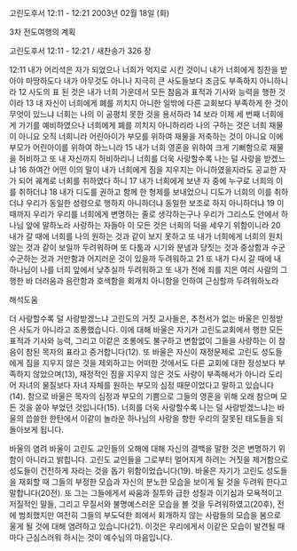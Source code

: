 고린도후서 12:11 - 12:21 
2003년 02월 18일 (화)

3차 전도여행의 계획



고린도후서 12:11 - 12:21 / 새찬송가 326 장


12:11 내가 어리석은 자가 되었으나 너희가 억지로 시킨 것이니 내가 너희에게 칭찬을 받아야 마땅하도다 내가 아무것도 아니나 지극히 큰 사도들보다 조금도 부족하지 아니하니라 12 사도의 표 된 것은 내가 너희 가운데서 모든 참음과 표적과 기사와 능력을 행한 것이라 13 내 자신이 너희에게 폐를 끼치지 아니한 일밖에 다른 교회보다 부족하게 한 것이 무엇이 있느냐 너희는 나의 이 공평치 못한 것을 용서하라 14 보라 이제 세 번째 너희에게 가기를 예비하였으나 너희에게 폐를 끼치지 아니하리라 나의 구하는 것은 너희 재물이 아니요 오직 너희니라 어린아이가 부모를 위하여 재물을 저축하는 것이 아니요 이에 부모가 어린아이를 위하여 하느니라 15 내가 너희 영혼을 위하여 크게 기뻐함으로 재물을 허비하고 또 내 자신까지 허비하리니 너희를 더욱 사랑할수록 나는 덜 사랑을 받겠느냐 16 하여간 어떤 이의 말이 내가 너희에게 짐을 지우지는 아니하였을지라도 공교한 자가 되어 궤계로 너희를 취하였다 하니 17 내가 너희에게 보낸 자 중에 누구로 너희의 이를 취하더냐 18 내가 디도를 권하고 함께 한 형제를 보내었으니 디도가 너희의 이를 취하더냐 우리가 동일한 성령으로 행하지 아니하더냐 동일한 보조로 하지 아니하더냐 19 이 때까지 우리가 우리를 너희에게 변명하는 줄로 생각하는구나 우리가 그리스도 안에서 하나님 앞에 말하노라 사랑하는 자들아 이 모든 것은 너희의 덕을 세우기 위함이니라 20 내가 갈 때에 너희를 나의 원하는 것과 같이 보지 못하고 또 내가 너희에게 너희의 원치 않는 것과 같이 보일까 두려워하며 또 다툼과 시기와 분냄과 당짓는 것과 중상함과 수군수군하는 것과 거만함과 어지러운 것이 있을까 두려워하고 21 또 내가 다시 갈 때에 내 하나님이 나를 너희 앞에서 낮추실까 두려워하고 또 내가 전에 죄를 지은 여러 사람의 그 행한 바 더러움과 음란함과 호색함을 회개치 아니함을 인하여 근심할까 두려워하노라

해석도움





더 사랑할수록 덜 사랑받겠느냐 
고린도의 거짓 교사들은, 추천서가 없는 바울은 인정받은 사도가 아니라고 조롱했습니다. 이에 대해 바울은 자기가 고린도교회에서 행한 모든 표적과 기사와 능력, 그리고 이같은 조롱에도 불구하고 변함없이 그들을 사랑하는 이 참음이 참된 목자의 표라고 증거합니다(12). 또 바울은 자신이 재정문제로 고린도 성도들에게 짐을 지우지 않은 것을 제외하고는 어떠한 것에서도 다른 교회에 대한 정성보다 부족하지 않았으며(13), 재정적인 짐을 지우지 않은 것도 사랑이 부족해서가 아니라 도리어 자녀의 물질보다 자녀 자체를 원하는 부모의 심정 때문이었다고 말하고 있습니다(14). 참으로 바울은 목자의 심정과 부모의 기쁨으로 그들의 영혼을 위해 오래 참으며 모든 것을 쏟아 부었던 것입니다(15). 너희를 더욱 사랑할수록 나는 덜 사랑받겠느냐는 바울의 씁쓸한 한탄에서 이같이 놀라운 하나님의 사랑을 향한 우리의 잘못된 태도들을 되돌아보게 됩니다.  

바울의 염려 
바울이 고린도 교인들의 오해에 대해 자신의 결백을 말한 것은 변명하기 위함이 아니라고 밝힙니다. 고린도 교인들을 그로부터 멀어지게 하려는 거짓을 제거함으로 성도들이 건전하게 자라는 것을 돕기 위함이었습니다(19). 바울은 자기가 고린도 성도들을 재회할 때 그들의 부정한 모습과 자신의 분노한 모습을 보이게 될 것을 두려워 한다고 말합니다(20전). 또 그는 그들에게서 싸움과 질투와 급한 성질과 이기심과 모욕적이고 저질적인 말들, 그리고 무질서와 불명예스러운 모습을 볼 것을 두려워하였고(20후), 전에 범죄했지만 여전히 그들의 부도덕한 죄에서 회개하지 않는 사람들의 모습을 봄으로 울게 될 것에 대해 염려하고 있습니다(21). 이것은 우리에게서 이같은 모습이 발견될 때마다 근심스러워 하시는 것이 예수님의 마음입니다.